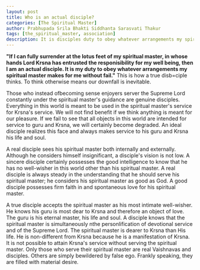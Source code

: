 ```yaml
---
layout: post
title: Who is an actual disciple?
categories: [The Spiritual Master]
author: Prabhupada Srila Bhakti Siddhanta Sarasvati Thakur
tags: [the_spiritual_master, association]
description: It is disciples duty to obey whatever arrangements my spiritual master makes for me without fail. A real disciple sees his spiritual master both internally and externally. Although he considers himself insignificant, a disciple's vision is not low. A sincere disciple certainly possesses the good intelligence to know that he has no well-wisher in this world other than his spiritual master. 
---
```


**"If I can fully surrender at the lotus feet of my spiritual master, in whose hands Lord Krsna has entrusted the responisibility for my well being, then I am an actual disciple. It is my duty to obey whatever arrangements my spiritual master makes for me without fail."** This is how a true disb=ciple thinks. To think otherwise means our downfall is inevitable.

Those who instead ofbecoming sense enjoyers server the Supreme Lord constantly under the spiritual master's guidance are genuine disciples. Everything in this world is meant to be used in the spiritual master's service for Krsna's service. We will not find benefit if we think anything is meant for our pleasure. If we fail to see that all objects in this world are intended for service to guru and Krsna, we will certainly become degraded. An ideal disciple realizes this face and always makes service to his guru and Krsna his life and soul.

A real disciple sees his spiritual master both internally and externally. Although he considers himself insignificant, a disciple's vision is not low. A sincere disciple certainly possesses the good intelligence to know that he has no well-wisher in this world other than his spiritual master. A real disciple is always steady in the understanding that he should serve his spiritual master; he considers his spiritual master as good as God. A good disciple possesses firm faith in and spontaneous love for his spiritual master.

A true disciple accepts the spiritual master as his most intimate well-wisher. He knows his guru is most dear to Krsna and therefore an object of love. The guru is his eternal master, his life and soul. A disciple knows that the spiritual master is simultaneously nthe personlification of devotional service and of the Supreme Lord. The spiritual master is dearer to Krsna than His life. He is non-different from Krsna because he is a manifestation of Krsna. It is not possible to attain Krsna's service without serving the spiritual master. Only those who serve their spiritual master are real Vaishnavas and disciples. Others are simply bewildered by false ego. Frankly speaking, they are filled with material desire.

